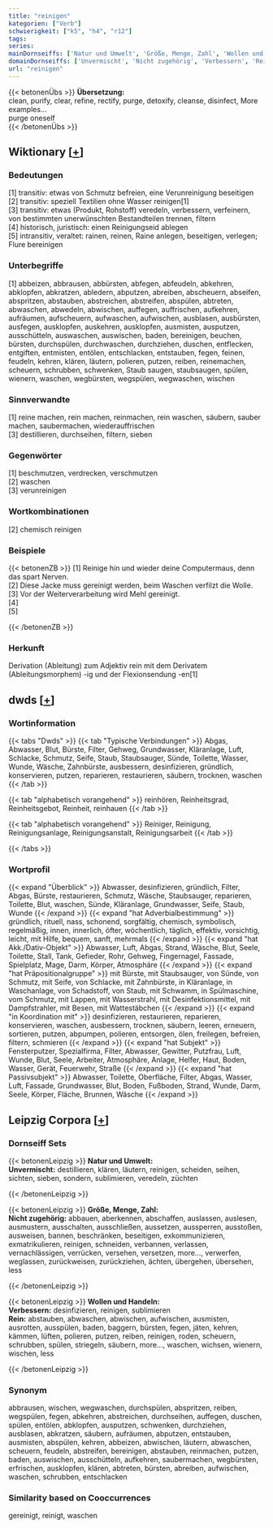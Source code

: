 ```yaml
---
title: "reinigen"
kategorien: ["Verb"]
schwierigkeit: ["k5", "h4", "r12"]
tags:
series:
mainDornseiffs: ['Natur und Umwelt', 'Größe, Menge, Zahl', 'Wollen und Handeln']
domainDornseiffs: ['Unvermischt', 'Nicht zugehörig', 'Verbessern', 'Rein']
url: "reinigen"
---
```


{{< betonenÜbs >}}
**Übersetzung:**  
clean, purify, clear, refine, rectify, purge, detoxify, cleanse, disinfect, More examples...  
purge  oneself  
{{< /betonenÜbs >}}

## Wiktionary [[+](https://de.wiktionary.org/wiki/reinigen)]

### Bedeutungen
[1] transitiv: etwas von Schmutz befreien, eine Verunreinigung beseitigen  
[2] transitiv: speziell Textilien ohne Wasser reinigen[1]  
[3] transitiv: etwas (Produkt, Rohstoff) veredeln, verbessern, verfeinern, von bestimmten unerwünschten Bestandteilen trennen, filtern  
[4] historisch, juristisch: einen Reinigungseid ablegen  
[5] intransitiv, veraltet: rainen, reinen, Raine anlegen, beseitigen, verlegen; Flure bereinigen  

### Unterbegriffe
[1] abbeizen, abbrausen, abbürsten, abfegen, abfeudeln, abkehren, abklopfen, abkratzen, abledern, abputzen, abreiben, abscheuern, abseifen, abspritzen, abstauben, abstreichen, abstreifen, abspülen, abtreten, abwaschen, abwedeln, abwischen, auffegen, auffrischen, aufkehren, aufräumen, aufscheuern, aufwaschen, aufwischen, ausblasen, ausbürsten, ausfegen, ausklopfen, auskehren, ausklopfen, ausmisten, ausputzen, ausschütteln, auswaschen, auswischen, baden, bereinigen, beuchen, bürsten, durchspülen, durchwaschen, durchziehen, duschen, entflecken, entgiften, entmisten, entölen, entschlacken, entstauben, fegen, feinen, feudeln, kehren, klären, läutern, polieren, putzen, reiben, reinemachen, scheuern,  schrubben, schwenken, Staub saugen, staubsaugen, spülen, wienern, waschen, wegbürsten, wegspülen, wegwaschen, wischen  

### Sinnverwandte
[1] reine machen, rein machen, reinmachen, rein waschen, säubern, sauber machen, saubermachen, wiederauffrischen  
[3] destillieren, durchseihen, filtern, sieben  

### Gegenwörter
[1] beschmutzen, verdrecken, verschmutzen  
[2] waschen  
[3] verunreinigen  

### Wortkombinationen
[2] chemisch reinigen  

### Beispiele
{{< betonenZB >}}
[1] Reinige hin und wieder deine Computermaus, denn das spart Nerven.  
[2] Diese Jacke muss gereinigt werden, beim Waschen verfilzt die Wolle.  
[3] Vor der Weiterverarbeitung wird Mehl gereinigt.  
[4]  
[5]  

{{< /betonenZB >}}
### Herkunft
Derivation (Ableitung) zum Adjektiv rein mit dem Derivatem (Ableitungsmorphem) -ig und der Flexionsendung -en[1]  



## dwds [[+](https://www.dwds.de/wb/reinigen)]

### Wortinformation
{{< tabs "Dwds" >}}
{{< tab "Typische Verbindungen" >}}
Abgas, Abwasser, Blut, Bürste, Filter, Gehweg, Grundwasser, Kläranlage, Luft, Schlacke, Schmutz, Seife, Staub, Staubsauger, Sünde, Toilette, Wasser, Wunde, Wäsche, Zahnbürste, ausbessern, desinfizieren, gründlich, konservieren, putzen, reparieren, restaurieren, säubern, trocknen, waschen
{{< /tab >}}

{{< tab "alphabetisch vorangehend" >}}
reinhören, Reinheitsgrad, Reinheitsgebot, Reinheit, reinhauen
{{< /tab >}}

{{< tab "alphabetisch vorangehend" >}}
Reiniger, Reinigung, Reinigungsanlage, Reinigungsanstalt, Reinigungsarbeit
{{< /tab >}}

{{< /tabs >}}

### Wortprofil
{{< expand "Überblick" >}} Abwasser, desinfizieren, gründlich, Filter, Abgas, Bürste, restaurieren, Schmutz, Wäsche, Staubsauger, reparieren, Toilette, Blut, waschen, Sünde, Kläranlage, Grundwasser, Seife, Staub, Wunde {{< /expand >}}
{{< expand "hat Adverbialbestimmung" >}} gründlich, rituell, nass, schonend, sorgfältig, chemisch, symbolisch, regelmäßig, innen, innerlich, öfter, wöchentlich, täglich, effektiv, vorsichtig, leicht, mit Hilfe, bequem, sanft, mehrmals {{< /expand >}}
{{< expand "hat Akk./Dativ-Objekt" >}} Abwasser, Luft, Abgas, Strand, Wäsche, Blut, Seele, Toilette, Stall, Tank, Gefieder, Rohr, Gehweg, Fingernagel, Fassade, Spielplatz, Mage, Darm, Körper, Atmosphäre {{< /expand >}}
{{< expand "hat Präpositionalgruppe" >}} mit Bürste, mit Staubsauger, von Sünde, von Schmutz, mit Seife, von Schlacke, mit Zahnbürste, in Kläranlage, in Waschanlage, von Schadstoff, von Staub, mit Schwamm, in Spülmaschine, vom Schmutz, mit Lappen, mit Wasserstrahl, mit Desinfektionsmittel, mit Dampfstrahler, mit Besen, mit Wattestäbchen {{< /expand >}}
{{< expand "in Koordination mit" >}} desinfizieren, restaurieren, reparieren, konservieren, waschen, ausbessern, trocknen, säubern, leeren, erneuern, sortieren, putzen, abpumpen, polieren, entsorgen, ölen, freilegen, befreien, filtern, schmieren {{< /expand >}}
{{< expand "hat Subjekt" >}} Fensterputzer, Spezialfirma, Filter, Abwasser, Gewitter, Putzfrau, Luft, Wunde, Blut, Seele, Arbeiter, Atmosphäre, Anlage, Helfer, Haut, Boden, Wasser, Gerät, Feuerwehr, Straße {{< /expand >}}
{{< expand "hat Passivsubjekt" >}} Abwasser, Toilette, Oberfläche, Filter, Abgas, Wasser, Luft, Fassade, Grundwasser, Blut, Boden, Fußboden, Strand, Wunde, Darm, Seele, Körper, Fläche, Brunnen, Wäsche {{< /expand >}}

## Leipzig Corpora [[+](https://corpora.uni-leipzig.de/en/res?word=reinigen&corpusId=deu_newscrawl-public_2018)]

### Dornseiff Sets
{{< betonenLeipzig >}}
**Natur und Umwelt:**  
**Unvermischt:** destillieren, klären, läutern, reinigen, scheiden, seihen, sichten, sieben, sondern, sublimieren, veredeln, züchten  

{{< /betonenLeipzig >}}


{{< betonenLeipzig >}}
**Größe, Menge, Zahl:**  
**Nicht zugehörig:** abbauen, aberkennen, abschaffen, auslassen, auslesen, ausmustern, ausschalten, ausschließen, aussetzen, aussperren, ausstoßen, ausweisen, bannen, beschränken, beseitigen, exkommunizieren, exmatrikulieren, reinigen, schneiden, verbannen, verlassen, vernachlässigen, verrücken, versehen, versetzen, more..., verwerfen, weglassen, zurückweisen, zurückziehen, ächten, übergehen, übersehen, less  

{{< /betonenLeipzig >}}


{{< betonenLeipzig >}}
**Wollen und Handeln:**  
**Verbessern:** desinfizieren, reinigen, sublimieren  
**Rein:** abstauben, abwaschen, abwischen, aufwischen, ausmisten, ausrotten, ausspülen, baden, baggern, bürsten, fegen, jäten, kehren, kämmen, lüften, polieren, putzen, reiben, reinigen, roden, scheuern, schrubben, spülen, striegeln, säubern, more..., waschen, wichsen, wienern, wischen, less  

{{< /betonenLeipzig >}}

### Synonym
abbrausen, wischen, wegwaschen, durchspülen, abspritzen, reiben, wegspülen, fegen, abkehren, abstreichen, durchseihen, auffegen, duschen, spülen, entölen, abklopfen, ausputzen, schwenken, durchziehen, ausblasen, abkratzen, säubern, aufräumen, abputzen, entstauben, ausmisten, abspülen, kehren, abbeizen, abwischen, läutern, abwaschen, scheuern, feudeln, abstreifen, bereinigen, abstauben, reinmachen, putzen, baden, auswischen, ausschütteln, aufkehren, saubermachen, wegbürsten, erfrischen, ausklopfen, klären, abtreten, bürsten, abreiben, aufwischen, waschen, schrubben, entschlacken


### Similarity based on Cooccurrences
gereinigt, reinigt, waschen

